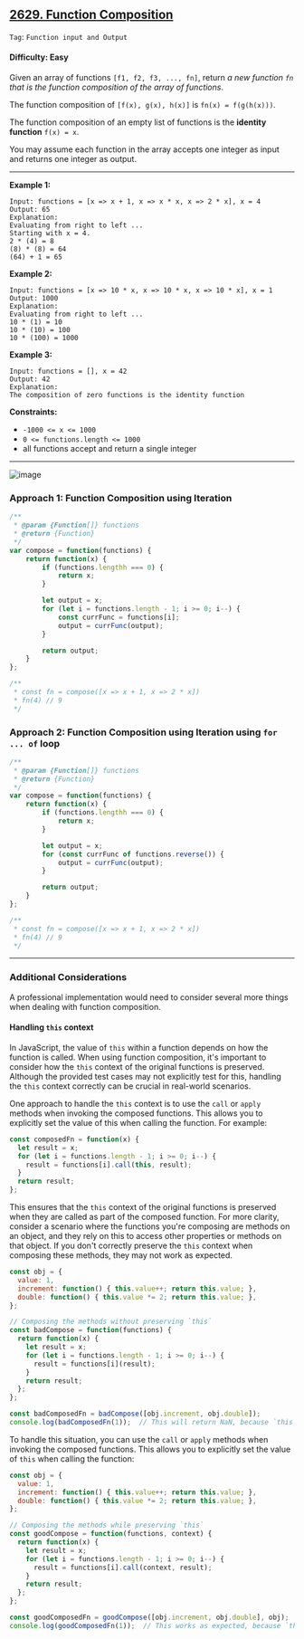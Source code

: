 ## [2629. Function Composition](https://leetcode.com/problems/function-composition)

```Tag```: ```Function input and Output```

#### Difficulty: Easy

Given an array of functions ```[f1, f2, f3, ..., fn]```, return _a new function ```fn``` that is the function composition of the array of functions_.

The function composition of ```[f(x), g(x), h(x)]``` is ```fn(x) = f(g(h(x)))```.

The function composition of an empty list of functions is the __identity function__ ```f(x) = x```.

You may assume each function in the array accepts one integer as input and returns one integer as output.

---

__Example 1:__
```
Input: functions = [x => x + 1, x => x * x, x => 2 * x], x = 4
Output: 65
Explanation:
Evaluating from right to left ...
Starting with x = 4.
2 * (4) = 8
(8) * (8) = 64
(64) + 1 = 65
```

__Example 2:__
```
Input: functions = [x => 10 * x, x => 10 * x, x => 10 * x], x = 1
Output: 1000
Explanation:
Evaluating from right to left ...
10 * (1) = 10
10 * (10) = 100
10 * (100) = 1000
```

__Example 3:__
```
Input: functions = [], x = 42
Output: 42
Explanation:
The composition of zero functions is the identity function
```

__Constraints:__

- ```-1000 <= x <= 1000```
- ```0 <= functions.length <= 1000```
- all functions accept and return a single integer

---

![image](https://github.com/quananhle/Data-Structure-and-Algorithms/assets/35042430/262222c8-be16-429a-8cd1-ce0a257f8ae8)

### Approach 1: Function Composition using Iteration

```JavaScript
/**
 * @param {Function[]} functions
 * @return {Function}
 */
var compose = function(functions) {
	return function(x) {
        if (functions.lengthh === 0) {
            return x;
        }

        let output = x;
        for (let i = functions.length - 1; i >= 0; i--) {
            const currFunc = functions[i];
            output = currFunc(output);
        }

        return output;
    }
};

/**
 * const fn = compose([x => x + 1, x => 2 * x])
 * fn(4) // 9
 */
 ```

### Approach 2: Function Composition using Iteration using ```for ... of``` loop

```JavaScript
/**
 * @param {Function[]} functions
 * @return {Function}
 */
var compose = function(functions) {
	return function(x) {
        if (functions.lengthh === 0) {
            return x;
        }

        let output = x;
        for (const currFunc of functions.reverse()) {
            output = currFunc(output);
        }

        return output;
    }
};

/**
 * const fn = compose([x => x + 1, x => 2 * x])
 * fn(4) // 9
 */
```

---

### Additional Considerations

A professional implementation would need to consider several more things when dealing with function composition.

#### Handling ```this``` context

In JavaScript, the value of ```this``` within a function depends on how the function is called. When using function composition, it's important to consider how the ```this``` context of the original functions is preserved. Although the provided test cases may not explicitly test for this, handling the ```this``` context correctly can be crucial in real-world scenarios.

One approach to handle the ```this``` context is to use the ```call``` or ```apply``` methods when invoking the composed functions. This allows you to explicitly set the value of this when calling the function. For example:

```JavaScript
const composedFn = function(x) {
  let result = x;
  for (let i = functions.length - 1; i >= 0; i--) {
    result = functions[i].call(this, result);
  }
  return result;
};
```

This ensures that the ```this``` context of the original functions is preserved when they are called as part of the composed function. For more clarity, consider a scenario where the functions you're composing are methods on an object, and they rely on this to access other properties or methods on that object. If you don't correctly preserve the ```this``` context when composing these methods, they may not work as expected.

```JavaScript
const obj = {
  value: 1,
  increment: function() { this.value++; return this.value; },
  double: function() { this.value *= 2; return this.value; },
};

// Composing the methods without preserving `this`
const badCompose = function(functions) {
  return function(x) {
    let result = x;
    for (let i = functions.length - 1; i >= 0; i--) {
      result = functions[i](result);
    }
    return result;
  };
};

const badComposedFn = badCompose([obj.increment, obj.double]);
console.log(badComposedFn(1));  // This will return NaN, because `this` is not `obj` inside `increment` and `double`
```

To handle this situation, you can use the ```call``` or ```apply``` methods when invoking the composed functions. This allows you to explicitly set the value of ```this``` when calling the function:

```JavaScript
const obj = {
  value: 1,
  increment: function() { this.value++; return this.value; },
  double: function() { this.value *= 2; return this.value; },
};

// Composing the methods while preserving `this`
const goodCompose = function(functions, context) {
  return function(x) {
    let result = x;
    for (let i = functions.length - 1; i >= 0; i--) {
      result = functions[i].call(context, result);
    }
    return result;
  };
};

const goodComposedFn = goodCompose([obj.increment, obj.double], obj);
console.log(goodComposedFn(1));  // This works as expected, because `this` is `obj` inside `increment` and `double`
```
